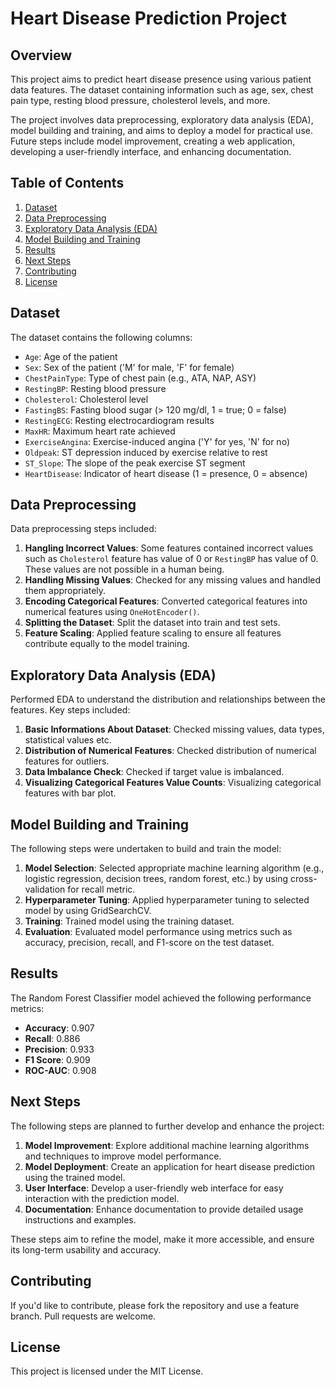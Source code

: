 
# Heart Disease Prediction Project

## Overview
This project aims to predict heart disease presence using various patient data features. The dataset containing information such as age, sex, chest pain type, resting blood pressure, cholesterol levels, and more. 

The project involves data preprocessing, exploratory data analysis (EDA), model building and training, and aims to deploy a model for practical use. Future steps include model improvement, creating a web application, developing a user-friendly interface, and enhancing documentation.


## Table of Contents
1. [Dataset](#dataset)
2. [Data Preprocessing](#data-preprocessing)
3. [Exploratory Data Analysis (EDA)](#exploratory-data-analysis-eda)
4. [Model Building and Training](#model-building-and-training)
5. [Results](#results)
6. [Next Steps](#next-steps)
7. [Contributing](#contributing)
8. [License](#license)

## Dataset
The dataset contains the following columns:
- ``Age``: Age of the patient
- ``Sex``: Sex of the patient ('M' for male, 'F' for female)
- ``ChestPainType``: Type of chest pain (e.g., ATA, NAP, ASY)
- ``RestingBP``: Resting blood pressure
- ``Cholesterol``: Cholesterol level
- ``FastingBS``: Fasting blood sugar (> 120 mg/dl, 1 = true; 0 = false)
- ``RestingECG``: Resting electrocardiogram results
- ``MaxHR``: Maximum heart rate achieved
- ``ExerciseAngina``: Exercise-induced angina ('Y' for yes, 'N' for no)
- ``Oldpeak``: ST depression induced by exercise relative to rest
- ``ST_Slope``: The slope of the peak exercise ST segment
- ``HeartDisease``: Indicator of heart disease (1 = presence, 0 = absence)

## Data Preprocessing
Data preprocessing steps included:
1. **Hangling Incorrect Values**: Some features contained incorrect values such as ``Cholesterol`` feature has value of 0 or ``RestingBP`` has value of 0. These values are not possible in a human being.
2. **Handling Missing Values**: Checked for any missing values and handled them appropriately.
3. **Encoding Categorical Features**: Converted categorical features into numerical features using ``OneHotEncoder()``.
4. **Splitting the Dataset**: Split the dataset into train and test sets.
5. **Feature Scaling**: Applied feature scaling to ensure all features contribute equally to the model training.

## Exploratory Data Analysis (EDA)
Performed EDA to understand the distribution and relationships between the features. Key steps included:
1. **Basic Informations About Dataset**: Checked missing values, data types, statistical values etc.
2. **Distribution of Numerical Features**: Checked distribution of numerical features for outliers.
3. **Data Imbalance Check**: Checked if target value is imbalanced.
4. **Visualizing Categorical Features Value Counts**: Visualizing categorical features with bar plot.

## Model Building and Training
The following steps were undertaken to build and train the model:
1. **Model Selection**: Selected appropriate machine learning algorithm (e.g., logistic regression, decision trees, random forest, etc.) by using cross-validation for recall metric.
2. **Hyperparameter Tuning**: Applied hyperparameter tuning to selected model by using GridSearchCV.
3. **Training**: Trained model using the training dataset.
4. **Evaluation**: Evaluated model performance using metrics such as accuracy, precision, recall, and F1-score on the test dataset.

## Results
The Random Forest Classifier model achieved the following performance metrics:
- **Accuracy**: 0.907
- **Recall**: 0.886
- **Precision**: 0.933
- **F1 Score**: 0.909
- **ROC-AUC**: 0.908

## Next Steps
The following steps are planned to further develop and enhance the project:
1. **Model Improvement**: Explore additional machine learning algorithms and techniques to improve model performance.
2. **Model Deployment**: Create an application for heart disease prediction using the trained model.
3. **User Interface**: Develop a user-friendly web interface for easy interaction with the prediction model.
4. **Documentation**: Enhance documentation to provide detailed usage instructions and examples.

These steps aim to refine the model, make it more accessible, and ensure its long-term usability and accuracy.

## Contributing
If you'd like to contribute, please fork the repository and use a feature branch. Pull requests are welcome.

## License
This project is licensed under the MIT License.
